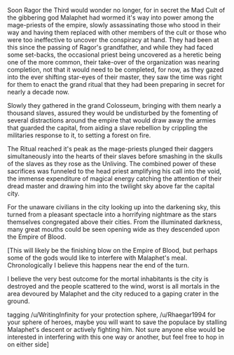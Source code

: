 Soon Ragor the Third would wonder no longer, for in secret the Mad Cult of the gibbering god Malaphet had wormed it's way into power among the mage-priests of the empire, slowly assassinating those who stood in their way and having them replaced with other members of the cult or those who were too ineffective to uncover the conspiracy at hand. They had been at this since the passing of Ragor's grandfather, and while they had faced some set-backs, the occasional priest being uncovered as a heretic being one of the more common, their take-over of the organization was nearing completion, not that it would need to be completed, for now, as they gazed into the ever shifting star-eyes of their master, they saw the time was right for them to enact the grand ritual that they had been preparing in secret for nearly a decade now.

Slowly they gathered in the grand Colosseum, bringing with them nearly a thousand slaves, assured they would be undisturbed by the fomenting of several distractions around the empire that would draw away the armies that guarded the capital, from aiding a slave rebellion by crippling the militaries response to it, to setting a forest on fire.

The Ritual reached it's peak as the mage-priests plunged their daggers simultaneously into the hearts of their slaves before smashing in the skulls of the slaves as they rose as the Unliving. The combined power of these sacrifices was funneled to the head priest amplifying his call into the void, the immense expenditure of magical energy catching the attention of their dread master and drawing him into the twilight sky above far the capital city.

For the unaware civilians in the city looking up into the darkening sky, this turned from a pleasant spectacle into a horrifying nightmare as the stars themselves congregated above their cities. From the illuminated darkness, many great mouths could be seen opening wide as they descended upon the Empire of Blood.

\[This will likely be the finishing blow on the Empire of Blood, but perhaps some of the gods would like to interfere with Malaphet's meal. Chronologically I believe this happens near the end of the turn.

I believe the very best outcome for the mortal inhabitants is the city is destroyed and the people scattered to the wind, worst is all mortals in the area devoured by Malaphet and the city reduced to a gaping crater in the ground.

tagging /u/WritingInfinity for your protection sphere, /u/Rhaegar1994 for your sphere of heroes, maybe you will want to save the populace by stalling Malaphet's descent or actively fighting him. Not sure anyone else would be interested in interfering with this one way or another, but feel free to hop in on either side\]
